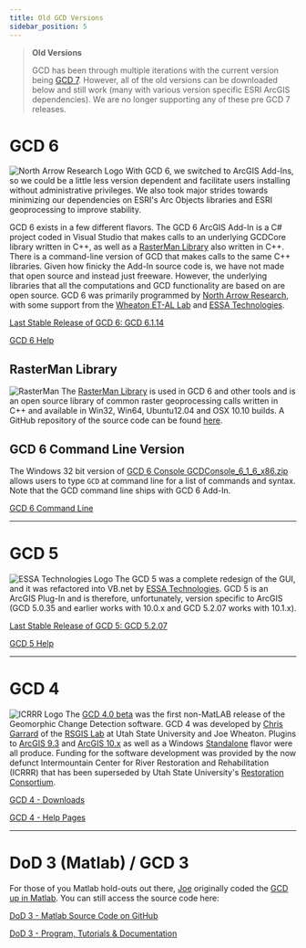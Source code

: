 ```yaml
---
title: Old GCD Versions
sidebar_position: 5
---
```



> **Old Versions**
>
> GCD has been through multiple iterations with the current version being [GCD 7](/Download). However, all of the old versions can be downloaded below and still work (many with various version specific ESRI ArcGIS dependencies). We are no longer supporting any of these pre GCD 7 releases.

# GCD 6

![North Arrow Research Logo](/img/logos/NA_Logo_150pxTall.png)
With GCD 6, we switched to ArcGIS Add-Ins, so we could be a little less version dependent and facilitate users installing without administrative privileges. We also took major strides towards minimizing our dependencies on ESRI's Arc Objects libraries and ESRI geoprocessing to improve stability. 

GCD 6 exists in a few different flavors. The GCD 6 ArcGIS Add-In is a C# project coded in Visual Studio that makes calls to an underlying GCDCore library written in C++, as well as a [RasterMan Library](https://github.com/NorthArrowResearch/rasterman)  also written in C++. There is a command-line version of GCD that makes calls to the same C++ libraries. Given how finicky the Add-In source code is, we have not made that open source and instead just freeware.  However, the underlying libraries that all the computations and GCD functionality are based on are open source. GCD 6 was primarily programmed by [North Arrow Research](http://northarrowresearch.com), with some support from the [Wheaton ET-AL Lab](http://etal.joewheaton.org) and [ESSA Technologies](https://essa.com/explore-essa/tools/geomorphic-change-detection/).


[Last Stable Release of GCD 6: GCD 6.1.14](https://sites.google.com/a/joewheaton.org/gcd/downloads)

[GCD 6 Help](http://gcd6help.joewheaton.org/)

## RasterMan Library

![RasterMan](/img/rasterman.png)
The [RasterMan Library](https://github.com/NorthArrowResearch/rasterman) is used in GCD 6 and other tools and is an open source library of common raster geoprocessing calls written in C++ and available in Win32, Win64, Ubuntu12.04 and OSX 10.10 builds. A GitHub repository of the source code can be found [here](https://github.com/NorthArrowResearch/rasterman). 

## GCD 6 Command Line Version

The Windows 32 bit version of [GCD 6 Console GCDConsole_6_1_6_x86.zip](http://releases.northarrowresearch.com/GCD/Console/Win32/GCDConsole_6_1_6_x86.zip) allows users to type `GCD` at command line for a list of commands and syntax. Note that the GCD command line  ships with GCD 6 Add-In.


[GCD 6 Command Line](http://releases.northarrowresearch.com/GCD/Console/Win32/GCDConsole_6_1_6_x86.zip)

------

# GCD 5

![ESSA Technologies Logo](/img/logos/essa_logo_blank.png)
The GCD 5 was a complete redesign of the GUI, and it was refactored into VB.net by [ESSA Technologies](https://essa.com/explore-essa/tools/geomorphic-change-detection/). 
GCD 5 is an ArcGIS Plug-In and is therefore, unfortunately, version specific to ArcGIS (GCD 5.0.35 and earlier works with 10.0.x and GCD 5.2.07 works with 10.1.x).  


[Last Stable Release of GCD 5: GCD 5.2.07](http://gcd.joewheaton.org/downloads/release-notes/520713jan2014)

[GCD 5 Help](http://gcd5help.joewheaton.org/)

------
# GCD 4

![ICRRR Logo](/img/logos/ICRRR-Logo_64.gif)
The [GCD 4.0 beta](https://sites.google.com/a/joewheaton.org/gcd/downloads/older-versions/gcd-4-0) was the first non-MatLAB release of the Geomorphic Change Detection software. GCD 4  was developed by [Chris Garrard](http://www.cgarrard.com/) of the [RSGIS Lab](https://www.gis.usu.edu) at Utah State University and Joe Wheaton. Plugins to [ArcGIS 9.3](http://etalweb.joewheaton.org.s3-us-west-2.amazonaws.com/GCD/GCD4/Arc9_Plugin/GCDArc9Setup.msi) and [ArcGIS 10.x](http://etalweb.joewheaton.org.s3-us-west-2.amazonaws.com/GCD/GCD4/Arc10_Plugin/GCDArc10Setup.msi) as well as a Windows [Standalone](http://etalweb.joewheaton.org.s3-us-west-2.amazonaws.com/GCD/GCD4/StandAlone/GCDWinSetup.msi) flavor were all produce. Funding for the software development was provided by the now defunct Intermountain Center for River Restoration and Rehabilitation (ICRRR) that has been superseded by Utah State University's [Restoration Consortium](http://restoration.usu.edu).


[GCD 4 - Downloads](https://sites.google.com/a/joewheaton.org/gcd/downloads/older-versions/gcd-4-0)

[GCD 4 - Help Pages](https://sites.google.com/a/joewheaton.org/gcd/downloads/older-versions/gcd-4-0/gcd-4-help)

------

# DoD 3 (Matlab) / GCD 3

For those of you Matlab hold-outs out there, [Joe](http://www.joewheaton.org) originally coded the [GCD up in Matlab](https://github.com/joewheaton/DoD/). You can still access the source code here:


[DoD 3 - Matlab Source Code on GitHub](https://github.com/joewheaton/DoD)

[DoD 3 - Program, Tutorials & Documentation](https://github.com/joewheaton/DoD/releases/tag/DoD_3.0)
